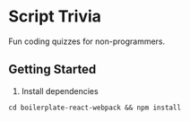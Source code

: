 

# Script Trivia

Fun coding quizzes for non-programmers.

## Getting Started

1. Install dependencies

```
cd boilerplate-react-webpack && npm install
```

